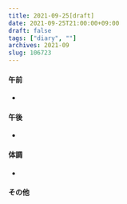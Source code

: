```yaml
---
title: 2021-09-25[draft]
date: 2021-09-25T21:00:00+09:00
draft: false
tags: ["diary", ""]
archives: 2021-09
slug: 106723
---
```

#### 午前
- 
#### 午後
- 
#### 体調
- 
#### その他